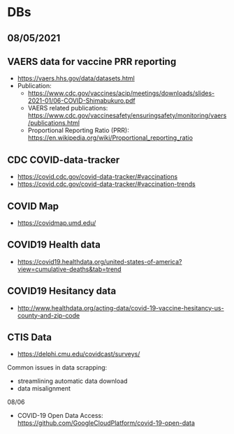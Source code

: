 # DBs 

## 08/05/2021
## VAERS data for vaccine PRR reporting
  * https://vaers.hhs.gov/data/datasets.html
  * Publication:
     * https://www.cdc.gov/vaccines/acip/meetings/downloads/slides-2021-01/06-COVID-Shimabukuro.pdf
     * VAERS related publications: https://www.cdc.gov/vaccinesafety/ensuringsafety/monitoring/vaers/publications.html
     * Proportional Reporting Ratio (PRR): https://en.wikipedia.org/wiki/Proportional_reporting_ratio
  
## CDC COVID-data-tracker
  * https://covid.cdc.gov/covid-data-tracker/#vaccinations
  * https://covid.cdc.gov/covid-data-tracker/#vaccination-trends
  
## COVID Map 
  * https://covidmap.umd.edu/
  
## COVID19 Health data
  * https://covid19.healthdata.org/united-states-of-america?view=cumulative-deaths&tab=trend

## COVID19 Hesitancy data 
  * http://www.healthdata.org/acting-data/covid-19-vaccine-hesitancy-us-county-and-zip-code 

## CTIS Data 
  * https://delphi.cmu.edu/covidcast/surveys/

Common issues in data scrapping:
  * streamlining automatic data download
  * data misalignment  

08/06

* COVID-19 Open Data Access: https://github.com/GoogleCloudPlatform/covid-19-open-data
